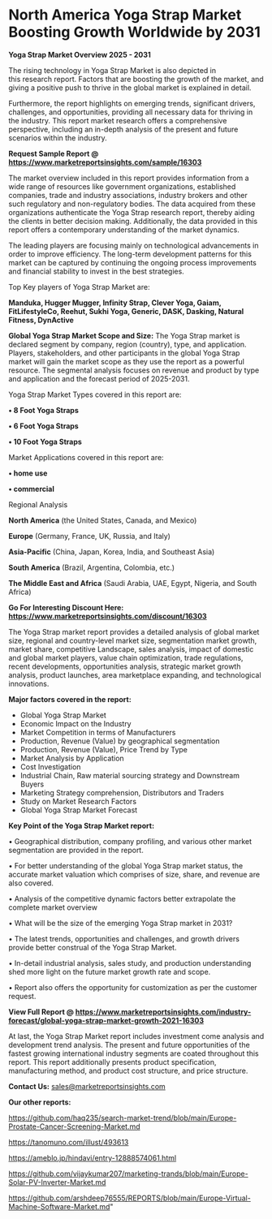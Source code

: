 # North America Yoga Strap Market Boosting Growth Worldwide by 2031

<Strong> Yoga Strap Market Overview 2025 - 2031</strong>

The rising technology in Yoga Strap Market is also depicted in this research report. Factors that are boosting the growth of the market, and giving a positive push to thrive in the global market is explained in detail.

Furthermore, the report highlights on emerging trends, significant drivers, challenges, and opportunities, providing all necessary data for thriving in the industry. This report market research offers a comprehensive perspective, including an in-depth analysis of the present and future scenarios within the industry.

<strong>Request Sample Report @ <a href=https://www.marketreportsinsights.com/sample/16303>https://www.marketreportsinsights.com/sample/16303</a></strong>

The market overview included in this report provides information from a wide range of resources like government organizations, established companies, trade and industry associations, industry brokers and other such regulatory and non-regulatory bodies. The data acquired from these organizations authenticate the Yoga Strap research report, thereby aiding the clients in better decision making. Additionally, the data provided in this report offers a contemporary understanding of the market dynamics.

The leading players are focusing mainly on technological advancements in order to improve efficiency. The long-term development patterns for this market can be captured by continuing the ongoing process improvements and financial stability to invest in the best strategies.

Top Key players of Yoga Strap Market are:

<strong>Manduka, Hugger Mugger, Infinity Strap, Clever Yoga, Gaiam, FitLifestyleCo, Reehut, Sukhi Yoga, Generic, DASK, Dasking, Natural Fitness, DynActive</strong>

<strong><b>Global Yoga Strap Market Scope and Size:</b></strong>
The Yoga Strap market is declared segment by company, region (country), type, and application. Players, stakeholders, and other participants in the global Yoga Strap market will gain the market scope as they use the report as a powerful resource. The segmental analysis focuses on revenue and product by type and application and the forecast period of 2025-2031.

Yoga Strap Market Types covered in this report are:

<strong>• 8 Foot Yoga Straps

• 6 Foot Yoga Straps

• 10 Foot Yoga Straps</strong>

Market Applications covered in this report are:

<strong>• home use

• commercial</strong> 

Regional Analysis

<strong>North America</strong> (the United States, Canada, and Mexico)

<strong>Europe</strong> (Germany, France, UK, Russia, and Italy)

<strong>Asia-Pacific</strong> (China, Japan, Korea, India, and Southeast Asia)

<strong>South America</strong> (Brazil, Argentina, Colombia, etc.)

<strong>The Middle East and Africa</strong> (Saudi Arabia, UAE, Egypt, Nigeria, and South Africa)

<strong>Go For Interesting Discount Here: <a href=https://www.marketreportsinsights.com/discount/16303>https://www.marketreportsinsights.com/discount/16303</a></strong>

The Yoga Strap market report provides a detailed analysis of global market size, regional and country-level market size, segmentation market growth, market share, competitive Landscape, sales analysis, impact of domestic and global market players, value chain optimization, trade regulations, recent developments, opportunities analysis, strategic market growth analysis, product launches, area marketplace expanding, and technological innovations.

<strong><b>Major factors covered in the report:</b></strong>
<ul>
  <li>Global Yoga Strap Market </li>
  <li>Economic Impact on the Industry</li>
  <li>Market Competition in terms of Manufacturers</li>
  <li>Production, Revenue (Value) by geographical segmentation</li>
  <li>Production, Revenue (Value), Price Trend by Type</li>
  <li>Market Analysis by Application</li>
  <li>Cost Investigation</li>
  <li>Industrial Chain, Raw material sourcing strategy and Downstream Buyers</li>
  <li>Marketing Strategy comprehension, Distributors and Traders</li>
  <li>Study on Market Research Factors</li>
  <li>Global Yoga Strap Market Forecast</li>
</ul>

<strong><b>Key Point of the Yoga Strap Market report:</b></strong>

• Geographical distribution, company profiling, and various other market segmentation are provided in the report.

• For better understanding of the global Yoga Strap market status, the accurate market valuation which comprises of size, share, and revenue are also covered.

• Analysis of the competitive dynamic factors better extrapolate the complete market overview

• What will be the size of the emerging Yoga Strap market in 2031?

• The latest trends, opportunities and challenges, and growth drivers provide better construal of the Yoga Strap Market.

• In-detail industrial analysis, sales study, and production understanding shed more light on the future market growth rate and scope.

• Report also offers the opportunity for customization as per the customer request.

<strong><b>View Full Report @ <a href=https://www.marketreportsinsights.com/industry-forecast/global-yoga-strap-market-growth-2021-16303>https://www.marketreportsinsights.com/industry-forecast/global-yoga-strap-market-growth-2021-16303</a></b></strong>


At last, the Yoga Strap Market report includes investment come analysis and development trend analysis. The present and future opportunities of the fastest growing international industry segments are coated throughout this report. This report additionally presents product specification, manufacturing method, and product cost structure, and price structure.

<strong>Contact Us:</strong>
sales@marketreportsinsights.com

<strong>Our other reports:</strong>

<a href=https://github.com/haq235/search-market-trend/blob/main/Europe-Prostate-Cancer-Screening-Market.md>https://github.com/haq235/search-market-trend/blob/main/Europe-Prostate-Cancer-Screening-Market.md</a>

<a href=https://tanomuno.com/illust/493613>https://tanomuno.com/illust/493613</a>

<a href=https://ameblo.jp/hindavi/entry-12888574061.html>https://ameblo.jp/hindavi/entry-12888574061.html</a>

<a href=https://github.com/vijaykumar207/marketing-trands/blob/main/Europe-Solar-PV-Inverter-Market.md>https://github.com/vijaykumar207/marketing-trands/blob/main/Europe-Solar-PV-Inverter-Market.md</a>

<a href=https://github.com/arshdeep76555/REPORTS/blob/main/Europe-Virtual-Machine-Software-Market.md>https://github.com/arshdeep76555/REPORTS/blob/main/Europe-Virtual-Machine-Software-Market.md</a>"
